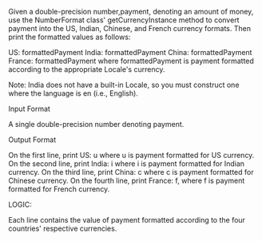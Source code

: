 Given a double-precision number,payment, denoting an amount of money, use the NumberFormat class' getCurrencyInstance method to
convert payment into the US, Indian, Chinese, and French currency formats. Then print the formatted values as follows:

US: formattedPayment India: formattedPayment China: formattedPayment France: formattedPayment where formattedPayment is payment
formatted according to the appropriate Locale's currency.

Note: India does not have a built-in Locale, so you must construct one where the language is en (i.e., English).

Input Format

A single double-precision number denoting payment.

Output Format

On the first line, print US: u where u is payment formatted for US currency. On the second line, print India: i where i is payment formatted for 
Indian currency. On the third line, print China: c where c is payment formatted for Chinese currency. On the fourth line, print France: f, where f is
payment formatted for French currency.

LOGIC:

Each line contains the value of payment formatted according to the four countries' respective currencies.
